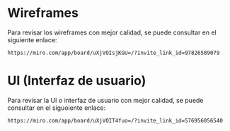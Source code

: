 # Wireframes
Para revisar los wireframes con mejor calidad, se puede consultar en el siguiente enlace:

    https://miro.com/app/board/uXjVOIsjKGU=/?invite_link_id=97826589079

# UI (Interfaz de usuario)
Para revisar la UI o interfaz de usuario con mejor calidad, se puede consultar en el siguoiente enlace:

    https://miro.com/app/board/uXjVOIT4fuo=/?invite_link_id=576956056540
